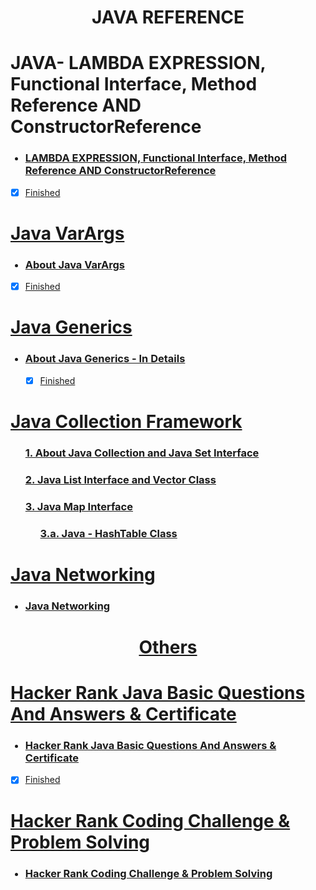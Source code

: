 <h1 align="Center">JAVA REFERENCE </h1>

<h1>JAVA- LAMBDA EXPRESSION, Functional Interface, Method Reference AND ConstructorReference</h1>
<ul>
<h3> <li><a href="https://github.com/AvinandanBose/Java-LambdaExpression_FunctionalInterface_MethodReferences_AND_ConstructorReference">   LAMBDA EXPRESSION, Functional Interface, Method Reference AND ConstructorReference </li></h3> 
</ul>

- [x] Finished

<h1>Java VarArgs</h1>

<ul>
<h3> <li><a href="https://github.com/AvinandanBose/Java_VarArgs">  About Java VarArgs </li></h3>
</ul>

- [x] Finished

<h1>Java Generics</h1>
<ul>
<h3> <li><a href="https://github.com/AvinandanBose/JavaGeneric">  About Java Generics - In Details</li></h3>

- [x] Finished
</ul>



<h1>Java Collection Framework</h1>
<ul>
<h3> <a href="https://github.com/AvinandanBose/Java-Collection-Framework-and-Java-Set"> 1. About Java Collection  and Java Set Interface </h3>
<h3> <a href="https://github.com/AvinandanBose/JavaCollection_List_Vector"> 2.  Java List Interface and Vector Class  </h3>
<h3> <a href="https://github.com/AvinandanBose/Java-Collections-Map"> 3.  Java Map Interface  </h3>
<ul>
<h3> <a href="https://github.com/AvinandanBose/Java-Collections-HashTable"> 3.a.  Java - HashTable Class  </h3>
</ul>


</ul>

<h1>Java Networking</h1>

<ul>

<h3><li> <a href="https://github.com/AvinandanBose/JavaNetworking"> Java Networking </li></h3>
</ul>


<h1 align ="Center">Others</h1>

<h1> Hacker Rank Java Basic Questions And Answers & Certificate</h1>
<ul>
<h3><li> <a href="https://github.com/AvinandanBose/HackerRank_JavaBasic_QNA"> Hacker Rank Java Basic Questions And Answers & Certificate</li></h3>

</ul>

- [x] Finished

<h1> Hacker Rank Coding Challenge & Problem Solving </h1>
<ul>
<h3><li> <a href="https://github.com/AvinandanBose/HackerRankBasicChallenge"> Hacker Rank Coding Challenge & Problem Solving</li></h3>

</ul>
